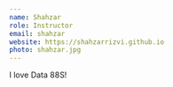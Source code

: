 ```yaml
---
name: Shahzar
role: Instructor
email: shahzar
website: https://shahzarrizvi.github.io
photo: shahzar.jpg
---
```


I love Data 88S!
